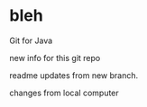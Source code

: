 # bleh
Git for Java

new info for this git repo

readme updates from new branch.

changes from local computer
